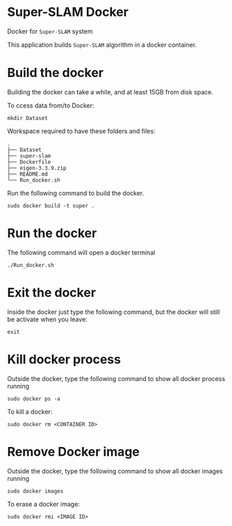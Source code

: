 # Super-SLAM Docker
Docker for ```Super-SLAM``` system

This application builds ```Super-SLAM``` algorithm in a docker container.
# Build the docker 
Building the docker can take a while, and at least 15GB from disk space.

To ccess data from/to Docker:
```
mkdir Dataset
```
Workspace required to have these folders and files:
```
.
├── Dataset
├── super-slam
├── Dockerfile
├── eigen-3.3.9.zip
├── README.md
└── Run_docker.sh
```
Run the following command to build the docker. 
```
sudo docker build -t super .
```
# Run the docker
The following command will open a docker terminal
```
./Run_docker.sh
```

# Exit the docker
Inside the docker just type the following command, but the docker will still be activate when you leave:
```
exit
```

# Kill docker process
Outside the docker, type the following command to show all docker process running
```
sudo docker ps -a
```
To kill a docker: 
```
sudo docker rm <CONTAINER ID> 
```

# Remove Docker image
Outside the docker, type the following command to show all docker images running
```
sudo docker images
```
To erase a docker image:
```
sudo docker rmi <IMAGE ID>

